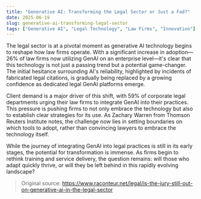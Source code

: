 ```yaml
---
title: "Generative AI: Transforming the Legal Sector or Just a Fad?"
date: 2025-06-19
slug: generative-ai-transforming-legal-sector
tags: ["Generative AI", "Legal Technology", "Law Firms", "Innovation"]
---
```


The legal sector is at a pivotal moment as generative AI technology begins to reshape how law firms operate. With a significant increase in adoption—26% of law firms now utilizing GenAI on an enterprise level—it's clear that this technology is not just a passing trend but a potential game-changer. The initial hesitance surrounding AI's reliability, highlighted by incidents of fabricated legal citations, is gradually being replaced by a growing confidence as dedicated legal GenAI platforms emerge.

Client demand is a major driver of this shift, with 59% of corporate legal departments urging their law firms to integrate GenAI into their practices. This pressure is pushing firms to not only embrace the technology but also to establish clear strategies for its use. As Zachary Warren from Thomson Reuters Institute notes, the challenge now lies in setting boundaries on which tools to adopt, rather than convincing lawyers to embrace the technology itself.

While the journey of integrating GenAI into legal practices is still in its early stages, the potential for transformation is immense. As firms begin to rethink training and service delivery, the question remains: will those who adapt quickly thrive, or will they be left behind in this rapidly evolving landscape? 

> Original source: https://www.raconteur.net/legal/is-the-jury-still-out-on-generative-ai-in-the-legal-sector